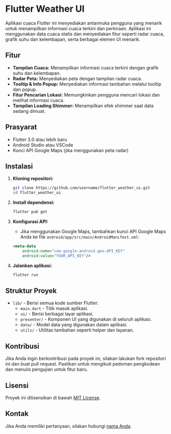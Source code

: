 # Flutter Weather UI

Aplikasi cuaca Flutter ini menyediakan antarmuka pengguna yang menarik untuk menampilkan informasi cuaca terkini dan perkiraan. Aplikasi ini menggunakan data cuaca statis dan menyediakan fitur seperti radar cuaca, grafik suhu dan kelembapan, serta berbagai elemen UI menarik.

## Fitur

- **Tampilan Cuaca:** Menampilkan informasi cuaca terkini dengan grafik suhu dan kelembapan.
- **Radar Peta:** Menyediakan peta dengan tampilan radar cuaca.
- **Tooltip & Info Popup:** Menyediakan informasi tambahan melalui tooltip dan popup.
- **Fitur Pencarian Lokasi:** Memungkinkan pengguna mencari lokasi dan melihat informasi cuaca.
- **Tampilan Loading Shimmer:** Menampilkan efek shimmer saat data sedang dimuat.

## Prasyarat

- Flutter 3.0 atau lebih baru
- Android Studio atau VSCode
- Kunci API Google Maps (jika menggunakan peta radar)

## Instalasi

1. **Kloning repositori:**

    ```bash
    git clone https://github.com/username/flutter_weather_ui.git
    cd flutter_weather_ui
    ```

2. **Install dependensi:**

    ```bash
    flutter pub get
    ```

3. **Konfigurasi API:**

   - Jika menggunakan Google Maps, tambahkan kunci API Google Maps Anda ke file `android/app/src/main/AndroidManifest.xml`:

    ```xml
    <meta-data
        android:name="com.google.android.geo.API_KEY"
        android:value="YOUR_API_KEY"/>
    ```

4. **Jalankan aplikasi:**

    ```bash
    flutter run
    ```

## Struktur Proyek

- `lib/` - Berisi semua kode sumber Flutter.
  - `main.dart` - Titik masuk aplikasi.
  - `ui/` - Berisi berbagai layar aplikasi.
  - `presenter/` - Komponen UI yang digunakan di seluruh aplikasi.
  - `data/` - Model data yang digunakan dalam aplikasi.
  - `utils/` - Utilitas tambahan seperti helper dan layanan.

## Kontribusi

Jika Anda ingin berkontribusi pada proyek ini, silakan lakukan fork repositori ini dan buat pull request. Pastikan untuk mengikuti pedoman pengkodean dan menulis pengujian untuk fitur baru.

## Lisensi

Proyek ini dilisensikan di bawah [MIT License](LICENSE).

## Kontak

Jika Anda memiliki pertanyaan, silakan hubungi [nama Anda](mailto:email@example.com).
